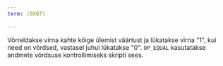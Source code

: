 ```yaml
---
term: (0X87)

---
```

Võrreldakse virna kahte kõige ülemist väärtust ja lükatakse virna "1", kui need on võrdsed, vastasel juhul lükatakse "0". `OP_EQUAL` kasutatakse andmete võrdsuse kontrollimiseks skripti sees.